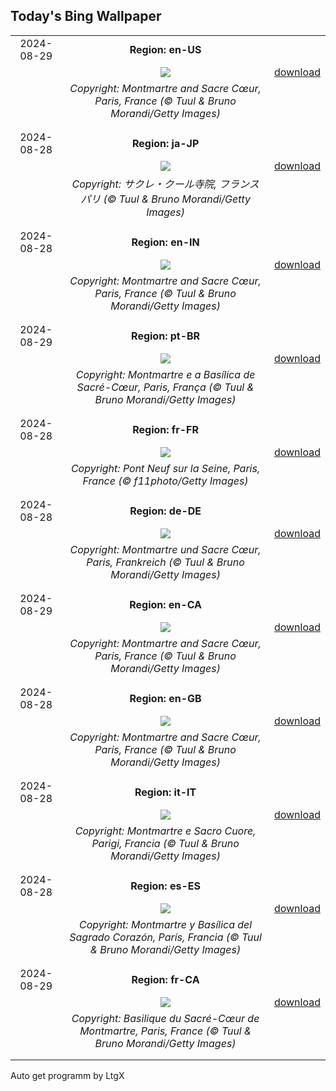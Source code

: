 ## Today's Bing Wallpaper
|      |      |      |
| :----: | :----: | :----: |
|2024-08-29|**Region: en-US**||
||![](https://www.bing.com/th?id=OHR.ParalympicsParis_EN-US0355511969_UHD.jpg&pid=hp&w=1152&h=648&rs=1&c=4)| [download](https://www.bing.com/th?id=OHR.ParalympicsParis_EN-US0355511969_UHD.jpg)|
||*Copyright: Montmartre and Sacre Cœur, Paris, France (© Tuul & Bruno Morandi/Getty Images)*
||
|||
|2024-08-28|**Region: ja-JP**||
||![](https://www.bing.com/th?id=OHR.ParalympicsParis_JA-JP5348404269_UHD.jpg&pid=hp&w=1152&h=648&rs=1&c=4)| [download](https://www.bing.com/th?id=OHR.ParalympicsParis_JA-JP5348404269_UHD.jpg)|
||*Copyright: サクレ・クール寺院, フランス パリ (© Tuul & Bruno Morandi/Getty Images)*
||
|||
|2024-08-28|**Region: en-IN**||
||![](https://www.bing.com/th?id=OHR.ParalympicsParis_EN-IN0481603176_UHD.jpg&pid=hp&w=1152&h=648&rs=1&c=4)| [download](https://www.bing.com/th?id=OHR.ParalympicsParis_EN-IN0481603176_UHD.jpg)|
||*Copyright: Montmartre and Sacre Cœur, Paris, France (© Tuul & Bruno Morandi/Getty Images)*
||
|||
|2024-08-29|**Region: pt-BR**||
||![](https://www.bing.com/th?id=OHR.ParalympicsParis_PT-BR3706012931_UHD.jpg&pid=hp&w=1152&h=648&rs=1&c=4)| [download](https://www.bing.com/th?id=OHR.ParalympicsParis_PT-BR3706012931_UHD.jpg)|
||*Copyright: Montmartre e a Basílica de Sacré-Cœur, Paris, França (© Tuul & Bruno Morandi/Getty Images)*
||
|||
|2024-08-28|**Region: fr-FR**||
||![](https://www.bing.com/th?id=OHR.PontNeuf_FR-FR7590326569_UHD.jpg&pid=hp&w=1152&h=648&rs=1&c=4)| [download](https://www.bing.com/th?id=OHR.PontNeuf_FR-FR7590326569_UHD.jpg)|
||*Copyright: Pont Neuf sur la Seine, Paris, France (© f11photo/Getty Images)*
||
|||
|2024-08-28|**Region: de-DE**||
||![](https://www.bing.com/th?id=OHR.ParalympicsParis_DE-DE3278467124_UHD.jpg&pid=hp&w=1152&h=648&rs=1&c=4)| [download](https://www.bing.com/th?id=OHR.ParalympicsParis_DE-DE3278467124_UHD.jpg)|
||*Copyright: Montmartre und Sacre Cœur, Paris, Frankreich (© Tuul & Bruno Morandi/Getty Images)*
||
|||
|2024-08-29|**Region: en-CA**||
||![](https://www.bing.com/th?id=OHR.ParalympicsParis_EN-CA3661228731_UHD.jpg&pid=hp&w=1152&h=648&rs=1&c=4)| [download](https://www.bing.com/th?id=OHR.ParalympicsParis_EN-CA3661228731_UHD.jpg)|
||*Copyright: Montmartre and Sacre Cœur, Paris, France (© Tuul & Bruno Morandi/Getty Images)*
||
|||
|2024-08-28|**Region: en-GB**||
||![](https://www.bing.com/th?id=OHR.ParalympicsParis_EN-GB7216458209_UHD.jpg&pid=hp&w=1152&h=648&rs=1&c=4)| [download](https://www.bing.com/th?id=OHR.ParalympicsParis_EN-GB7216458209_UHD.jpg)|
||*Copyright: Montmartre and Sacre Cœur, Paris, France (© Tuul & Bruno Morandi/Getty Images)*
||
|||
|2024-08-28|**Region: it-IT**||
||![](https://www.bing.com/th?id=OHR.ParalympicsParis_IT-IT4851305254_UHD.jpg&pid=hp&w=1152&h=648&rs=1&c=4)| [download](https://www.bing.com/th?id=OHR.ParalympicsParis_IT-IT4851305254_UHD.jpg)|
||*Copyright: Montmartre e Sacro Cuore, Parigi, Francia (© Tuul & Bruno Morandi/Getty Images)*
||
|||
|2024-08-28|**Region: es-ES**||
||![](https://www.bing.com/th?id=OHR.ParalympicsParis_ES-ES7310525546_UHD.jpg&pid=hp&w=1152&h=648&rs=1&c=4)| [download](https://www.bing.com/th?id=OHR.ParalympicsParis_ES-ES7310525546_UHD.jpg)|
||*Copyright: Montmartre y Basílica del Sagrado Corazón, París, Francia (© Tuul & Bruno Morandi/Getty Images)*
||
|||
|2024-08-29|**Region: fr-CA**||
||![](https://www.bing.com/th?id=OHR.ParalympicsParis_FR-CA9935510604_UHD.jpg&pid=hp&w=1152&h=648&rs=1&c=4)| [download](https://www.bing.com/th?id=OHR.ParalympicsParis_FR-CA9935510604_UHD.jpg)|
||*Copyright: Basilique du Sacré-Cœur de Montmartre, Paris, France (© Tuul & Bruno Morandi/Getty Images)*
||
|||

Auto get programm by LtgX
